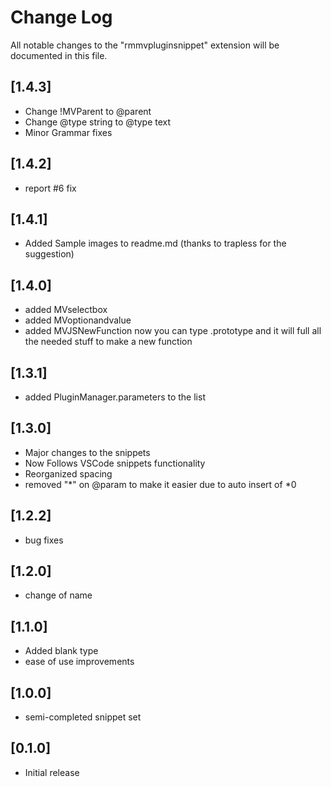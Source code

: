 # Change Log

All notable changes to the "rmmvpluginsnippet" extension will be documented in this file.

## [1.4.3]
- Change !MVParent to @parent
- Change @type string to @type text
- Minor Grammar fixes

## [1.4.2]
- report #6 fix

## [1.4.1]
- Added Sample images to readme.md (thanks to trapless for the suggestion)
## [1.4.0]
- added MVselectbox
- added MVoptionandvalue
- added MVJSNewFunction
now you can type .prototype and it will full all the needed stuff to make a new function
## [1.3.1]
- added PluginManager.parameters to the list
## [1.3.0]
- Major changes to the snippets
 - Now Follows VSCode snippets functionality
- Reorganized spacing
- removed "*" on @param to make it easier due to auto insert of *0

## [1.2.2]
- bug fixes

## [1.2.0]
- change of name

## [1.1.0]
- Added blank type
- ease of use improvements

## [1.0.0]
- semi-completed snippet set

## [0.1.0]

- Initial release
